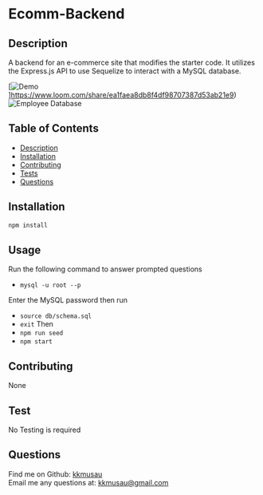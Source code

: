 # Ecomm-Backend

## Description
A backend for an e-commerce site that modifies the starter code. It utilizes the Express.js API to use Sequelize to interact with a MySQL database.

[![Demo](https://cdn.loom.com/sessions/thumbnails/ea1faea8db8f4df98707387d53ab21e9-with-play.gif)]https://www.loom.com/share/ea1faea8db8f4df98707387d53ab21e9)
![Employee Database](https://user-images.githubusercontent.com/101844445/177688310-b9357d8b-c68b-46d7-801f-80be2e2bebc1.PNG)

 ## Table of Contents
  - [Description](#Description)
  - [Installation](#Installation)
  - [Contributing](#Constributing)
  - [Tests](#Tests)
  - [Questions](#Questions)

## Installation
```md
npm install
```
## Usage
Run the following command to answer prompted questions
* `mysql -u root --p`

Enter the MySQL password then run
* `source db/schema.sql`
* `exit`
Then 
* `npm run seed`
* `npm start`

## Contributing
None

## Test
No Testing is required


## Questions
  Find me on Github: [kkmusau](https://github.com/kkmusau)
  </br>
  Email me any questions at: kkmusau@gmail.com
 </br>

